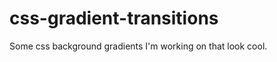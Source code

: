 css-gradient-transitions
========================

Some css background gradients I'm working on that look cool.
